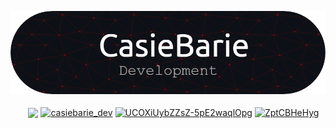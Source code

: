 <a href="https://www.casiebarie.dev/">![Header](/profile/github-header.png)</a>

<p align="center">　
<a href="https://www.spigotmc.org/members/casiebarie.533954/" target="blank"><img align="center" src="https://avatars.githubusercontent.com/u/4350249?s=40&v=5"></a>
<a href="https://instagram.com/casiebarie_dev" target="blank"><img align="center" src="https://raw.githubusercontent.com/rahuldkjain/github-profile-readme-generator/master/src/images/icons/Social/instagram.svg" alt="casiebarie_dev" height="30" width="40" /></a>
<a href="https://www.youtube.com/@casiebariedevelopment" target="blank"><img align="center" src="https://raw.githubusercontent.com/rahuldkjain/github-profile-readme-generator/master/src/images/icons/Social/youtube.svg" alt="UCOXiUybZZsZ-5pE2waqlOpg" height="30" width="40" /></a>
<a href="https://discord.gg/ZptCBHeHyg" target="blank"><img align="center" src="https://raw.githubusercontent.com/rahuldkjain/github-profile-readme-generator/master/src/images/icons/Social/discord.svg" alt="ZptCBHeHyg" height="30" width="40" /></a>
</p>
